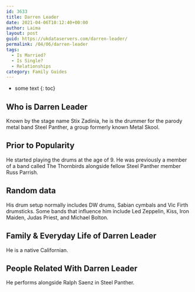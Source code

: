 ```yaml
---
id: 3633
title: Darren Leader
date: 2021-04-06T10:12:40+00:00
author: Laima
layout: post
guid: https://ukdataservers.com/darren-leader/
permalink: /04/06/darren-leader
tags:
  - Is Married?
  - Is Single?
  - Relationships
category: Family Guides
---
```


* some text
{: toc}


## Who is Darren Leader
                  
                  
                  
Known by the stage name Stix Zadinia, he is the drummer for the parody metal band Steel Panther, a group formerly known Metal Skool.
                  
              
            
              
            
                
                
                
## Prior to Popularity
                  
                  
                  
He started playing the drums at the age of 9. He was previously a member of a band called The Thornbirds alongside fellow Steel Panther member Russ Parrish.
                  
              
            
              
            
                
                
                
## Random data
                  
                  
                  
His drum setup normally includes DW drums, Sabian cymbals and Vic Firth drumsticks. Some bands that influence him include Led Zeppelin, Kiss, Iron Maiden, Judas Priest, and Michael Bolton.
                  
              
            
              
            
                
                
                
## Family & Everyday Life of Darren Leader
                  
                  
                  
He is a native Californian.
                  
              
            
              
            
                
                
                
## People Related With Darren Leader
                  
                  
                  
He performs alongside Ralph Saenz in Steel Panther.
                  
              
            
              
            
                
              
            
              
              
            
            
              
            
          
          
          